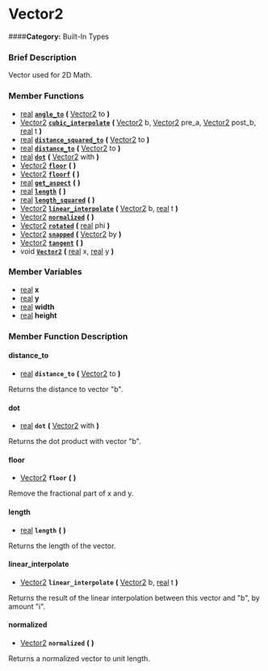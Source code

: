 #  Vector2  
####**Category:** Built-In Types

###  Brief Description  
Vector used for 2D Math.

###  Member Functions 
  * [real](class_real)  **[`angle_to`](#angle_to)**  **(** [Vector2](class_vector2) to  **)**
  * [Vector2](class_vector2)  **[`cubic_interpolate`](#cubic_interpolate)**  **(** [Vector2](class_vector2) b, [Vector2](class_vector2) pre_a, [Vector2](class_vector2) post_b, [real](class_real) t  **)**
  * [real](class_real)  **[`distance_squared_to`](#distance_squared_to)**  **(** [Vector2](class_vector2) to  **)**
  * [real](class_real)  **[`distance_to`](#distance_to)**  **(** [Vector2](class_vector2) to  **)**
  * [real](class_real)  **[`dot`](#dot)**  **(** [Vector2](class_vector2) with  **)**
  * [Vector2](class_vector2)  **[`floor`](#floor)**  **(** **)**
  * [Vector2](class_vector2)  **[`floorf`](#floorf)**  **(** **)**
  * [real](class_real)  **[`get_aspect`](#get_aspect)**  **(** **)**
  * [real](class_real)  **[`length`](#length)**  **(** **)**
  * [real](class_real)  **[`length_squared`](#length_squared)**  **(** **)**
  * [Vector2](class_vector2)  **[`linear_interpolate`](#linear_interpolate)**  **(** [Vector2](class_vector2) b, [real](class_real) t  **)**
  * [Vector2](class_vector2)  **[`normalized`](#normalized)**  **(** **)**
  * [Vector2](class_vector2)  **[`rotated`](#rotated)**  **(** [real](class_real) phi  **)**
  * [Vector2](class_vector2)  **[`snapped`](#snapped)**  **(** [Vector2](class_vector2) by  **)**
  * [Vector2](class_vector2)  **[`tangent`](#tangent)**  **(** **)**
  * void  **[`Vector2`](#Vector2)**  **(** [real](class_real) x, [real](class_real) y  **)**

###  Member Variables  
  * [real](class_real) **x**
  * [real](class_real) **y**
  * [real](class_real) **width**
  * [real](class_real) **height**

###  Member Function Description  

#### <a name="distance_to">distance_to</a>
  * [real](class_real)  **`distance_to`**  **(** [Vector2](class_vector2) to  **)**

Returns the distance to vector "b".

#### <a name="dot">dot</a>
  * [real](class_real)  **`dot`**  **(** [Vector2](class_vector2) with  **)**

Returns the dot product with vector "b".

#### <a name="floor">floor</a>
  * [Vector2](class_vector2)  **`floor`**  **(** **)**

Remove the fractional part of x and y.

#### <a name="length">length</a>
  * [real](class_real)  **`length`**  **(** **)**

Returns the length of the vector.

#### <a name="linear_interpolate">linear_interpolate</a>
  * [Vector2](class_vector2)  **`linear_interpolate`**  **(** [Vector2](class_vector2) b, [real](class_real) t  **)**

Returns the result of the linear interpolation between this vector and "b", by amount "i".

#### <a name="normalized">normalized</a>
  * [Vector2](class_vector2)  **`normalized`**  **(** **)**

Returns a normalized vector to unit length.
